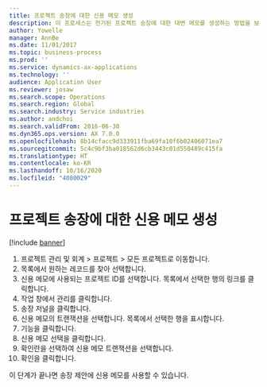 ```yaml
---
title: 프로젝트 송장에 대한 신용 메모 생성
description: 이 프로세스는 전기된 프로젝트 송장에 대한 대변 메모를 생성하는 방법을 보여줍니다.
author: Yowelle
manager: AnnBe
ms.date: 11/01/2017
ms.topic: business-process
ms.prod: ''
ms.service: dynamics-ax-applications
ms.technology: ''
audience: Application User
ms.reviewer: josaw
ms.search.scope: Operations
ms.search.region: Global
ms.search.industry: Service industries
ms.author: andchoi
ms.search.validFrom: 2016-06-30
ms.dyn365.ops.version: AX 7.0.0
ms.openlocfilehash: 8b14cfacc9d333911fba69fa10f6b02406071ea7
ms.sourcegitcommit: 5c4c9bf3ba018562d6cb3443c01d550489c415fa
ms.translationtype: HT
ms.contentlocale: ko-KR
ms.lasthandoff: 10/16/2020
ms.locfileid: "4080029"
---
```

# <a name="create-a-credit-note-on-project-invoices"></a>프로젝트 송장에 대한 신용 메모 생성

[!include [banner](../../includes/banner.md)]

1. 프로젝트 관리 및 회계 > 프로젝트 > 모든 프로젝트로 이동합니다. 
2. 목록에서 원하는 레코드를 찾아 선택합니다. 
3. 신용 메모에 사용되는 프로젝트 ID를 선택합니다. 목록에서 선택한 행의 링크를 클릭합니다. 
4. 작업 창에서 관리를 클릭합니다. 
5. 송장 저널을 클릭합니다. 
6. 신용 메모의 트랜잭션을 선택합니다. 목록에서 선택한 행을 표시합니다. 
7. 기능을 클릭합니다. 
8. 신용 메모 선택을 클릭합니다. 
9. 확인란을 선택하여 신용 메모 트랜잭션을 선택합니다.
10. 확인을 클릭합니다. 

이 단계가 끝나면 송장 제안에 신용 메모를 사용할 수 있습니다.
